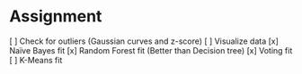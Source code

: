 # Assignment

[ ] Check for outliers (Gaussian curves and z-score)
[ ] Visualize data
[x] Naïve Bayes fit
[x] Random Forest fit (Better than Decision tree)
[x] Voting fit
[ ] K-Means fit
